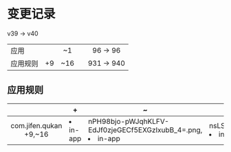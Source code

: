# 变更记录

v39 -> v40

||||||
|-|:-:|:-:|:-:|:-:|
|应用||~1||96 -> 96|
|应用规则|+9|~16||931 -> 940|

## 应用规则

||+|~|-|
|:-:|-|-|-|
|com.jifen.qukan<br>+9,~16|<li>in-app|nPH98bjo-pWJqhKLFV-EdJf0zjeGECf5EXGzIxubB_4=.png,<li>in-app|nsLSusOF7EbvFtjPPVMumn0FKESpFfoFxvOcA0CWjtM=.png,<li>in-app|pJhlInFWll_USv64V-uF_daZ1XMKxn_0VWM90KVGyZc=.png,<li>in-app|SCA9_7752JmveaC4pAPPMeZKT6HG0-xJ3A_KcfQrXNo=.png,<li>in-app|t9y5m55Sfp03f3z-gJDOHmZq5mMv16LMSWJyNxfkCo0=.png,<li>in-app|TJtFKoCfVOlTd9oeXHGFfTENPB6ycjhsFcTSfV80zhs=.png,<li>in-app|Xty_HGSLb8avdCv2c06guuv9sZ6QalEYw-jG72ydmRs=.png,<li>in-app|_31iIXYDX05ZwluKD7eJ0ekp25i1aRsbFSEh2RwHvtI=.png,<li>in-app|_7xV3M155EUPjT4hBB7c5cMeHcTFG1h4ngZ-8d2-cwI=.png|<li>in-app|-PN1qo1IwW80Qq8mVR-ZEBShG_FmpDxaBLUtgPYeYIU=.png,<li>in-app|4jKBfaWFI7cVrYMINSG_qPtKdsqr3PJgRYOP3-Gdlso=.png,<li>in-app|5sV7yLI4pKTniMReTV96WF0gvSZpg13xRA7QEHuZf0U=.png,<li>in-app|8Oru0BuGRl0ng4KKdrpB5q2fUZZoUIdoz0M314tj_aQ=.png,<li>in-app|9eusPg_iSWzmuX5pVzMGhS04Oz1H_iXweIMG08HSvJo=.png,<li>in-app|9_CwgFbGnHUJskMSsqb8l5PNyCEWFYbfE8DqGOyvXHg=.png,<li>in-app|BiBJxl7VVrCeLw_lcMHq8rdmjlwVGxsrASs23ec88z8=.png,<li>in-app|C1rZ4GDzgNCUmcmvINatmkmGYUEfSK_T2uY6nRDDLGM=.png,<li>in-app|DgCRc1ceQUfRc3bePRKtpth54GRHBBRnoYzstk2Y5h0=.png,<li>in-app|DyLv5kaSP7LnouHR3GmK3PTWsYbQKGbtUYRLlcKnLdg=.png,<li>in-app|EKi20Ad3EXQciomtJw5MT0fKomEUFQybyIS49xRrT6Q=.png,<li>in-app|e_46OS3169oGuiGRDm2Bfm2-86s7G6h0J1BuIS_qjdk=.png,<li>in-app|e_56OS3169oGuiGRDm2Bfm2-86s7G6h0J1BuIS_qjdk=.png,<li>in-app|gbNosvfvEhLaPqeA-5rYiXlMuUvV2aniOCgS854NRKA=.png,<li>in-app|kYfatSPcUe-dthgasT6QGGI2ttCRj7Kwq-FnzD9u03Q=.png,<li>in-app|nJFM6bWeCmUV-TDAOXxytMFHIJOFv3MIfThlMfpbU4U=.png||
